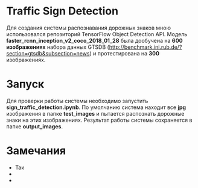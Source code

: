 # Traffic Sign Detection

Для создания системы распознавания дорожных знаков мною использовался репозиторий TensorFlow Object Detection API. Модель **faster_rcnn_inception_v2_coco_2018_01_28** была дообучена на **600 изображениях** набора данных GTSDB (http://benchmark.ini.rub.de/?section=gtsdb&subsection=news) и протестирована на **300** изображениях.

# Запуск
Для проверки работы системы необходимо запустить **sign_traffic_detection.ipynb**. По умолчанию система находит все **jpg** изображения в папке **test_images** и пытается распознать дорожные знаки на этих изображениях. Результат работы системы сохраняется в папке **output_images**.       

# Замечания
* Так 
*
*